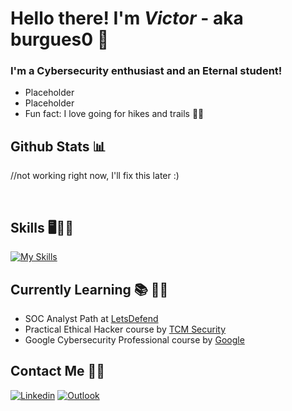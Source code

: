 # Hello there! I'm *Victor* - aka burgues0 👋

### I'm a Cybersecurity enthusiast and an Eternal student!
- Placeholder
- Placeholder
- Fun fact: I love going for hikes and trails 🌄🗻

## Github Stats 📊

//not working right now, I'll fix this later :)

<br>

## Skills 🖥️👨‍💻

[![My Skills](https://skillicons.dev/icons?i=py,linux,bash,powershell,java,cpp,django,mysql)](https://skillicons.dev)

## Currently Learning 📚 👨‍🎓 
- SOC Analyst Path at [LetsDefend](https://app.letsdefend.io/path/soc-analyst-learning-path)
- Practical Ethical Hacker course by [TCM Security]()
- Google Cybersecurity Professional course by [Google]()

## Contact Me 📲📧

[![Linkedin](https://img.shields.io/badge/-LinkedIn-blue?style=flat&logo=Linkedin&logoColor=white)](https://www.linkedin.com/in/victor-pinheiro-palmeira/)
[![Outlook](https://img.shields.io/badge/Microsoft_Outlook-0078D4?style=flat&logo=microsoft-outlook&logoColor=white)](mailto:victordpp@outlook.com)
